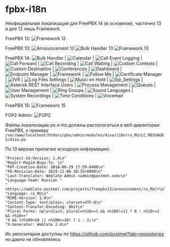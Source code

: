 # fpbx-i18n
Неофициальная локализация для FreePBX 14 (в основном), частично 13 и для 12 лишь Framework.

FreePBX 12: ![Framework 12](https://img.shields.io/badge/dynamic/json?color=orange&label=Framework&query=%24.FreePBX_12.Framework&url=https%3A%2F%2Fraw.githubusercontent.com%2FTranslaster%2Ffpbx-i18n%2Fmaster%2F.github%2Fstats.json)

FreePBX 13: ![Announcement 13](https://img.shields.io/badge/dynamic/json?color=orange&label=Announcement&query=%24.FreePBX_13.Framework&url=https%3A%2F%2Fraw.githubusercontent.com%2FTranslaster%2Ffpbx-i18n%2Fmaster%2F.github%2Fstats.json) ![Bulk Handler 13](https://img.shields.io/badge/dynamic/json?color=orange&label=Bulk_Handler&query=%24.FreePBX_13.Bulk_Handler&url=https%3A%2F%2Fraw.githubusercontent.com%2FTranslaster%2Ffpbx-i18n%2Fmaster%2F.github%2Fstats.json) ![Framework 13](https://img.shields.io/badge/dynamic/json?color=orange&label=Framework&query=%24.FreePBX_13.Framework&url=https%3A%2F%2Fraw.githubusercontent.com%2FTranslaster%2Ffpbx-i18n%2Fmaster%2F.github%2Fstats.json)

FreePBX 14: ![Bulk Handler](https://img.shields.io/badge/dynamic/json?color=orange&label=Bulk_Handler&query=%24.FreePBX_14.Bulk_Handler&url=https%3A%2F%2Fraw.githubusercontent.com%2FTranslaster%2Ffpbx-i18n%2Fmaster%2F.github%2Fstats.json) | ![Calendar](https://img.shields.io/badge/dynamic/json?color=orange&label=Calendar&query=%24.FreePBX_14.Calendar&url=https%3A%2F%2Fraw.githubusercontent.com%2FTranslaster%2Ffpbx-i18n%2Fmaster%2F.github%2Fstats.json) | ![Call Event Logging](https://img.shields.io/badge/dynamic/json?color=orange&label=Call_Event_Logging&query=%24.FreePBX_14.Call_Event_Logging&url=https%3A%2F%2Fraw.githubusercontent.com%2FTranslaster%2Ffpbx-i18n%2Fmaster%2F.github%2Fstats.json) | ![Call Forward](https://img.shields.io/badge/dynamic/json?color=orange&label=Call_Forward&query=%24.FreePBX_14.Call_Forward&url=https%3A%2F%2Fraw.githubusercontent.com%2FTranslaster%2Ffpbx-i18n%2Fmaster%2F.github%2Fstats.json) | ![Call Recording](https://img.shields.io/badge/dynamic/json?color=orange&label=Call_Recording&query=%24.FreePBX_14.Call_Recording&url=https%3A%2F%2Fraw.githubusercontent.com%2FTranslaster%2Ffpbx-i18n%2Fmaster%2F.github%2Fstats.json) | ![Call Waiting](https://img.shields.io/badge/dynamic/json?color=orange&label=Call_Waiting&query=%24.FreePBX_14.Call_Waiting&url=https%3A%2F%2Fraw.githubusercontent.com%2FTranslaster%2Ffpbx-i18n%2Fmaster%2F.github%2Fstats.json) | ![Custom Contexts](https://img.shields.io/badge/dynamic/json?color=orange&label=Custom_Contexts&query=%24.FreePBX_14.Custom_Contexts&url=https%3A%2F%2Fraw.githubusercontent.com%2FTranslaster%2Ffpbx-i18n%2Fmaster%2F.github%2Fstats.json) | ![Custom Destination](https://img.shields.io/badge/dynamic/json?color=orange&label=Custom_Destination&query=%24.FreePBX_14.Custom_Destination&url=https%3A%2F%2Fraw.githubusercontent.com%2FTranslaster%2Ffpbx-i18n%2Fmaster%2F.github%2Fstats.json) | ![Conferences](https://img.shields.io/badge/dynamic/json?color=orange&label=Conferences&query=%24.FreePBX_14.Conferences&url=https%3A%2F%2Fraw.githubusercontent.com%2FTranslaster%2Ffpbx-i18n%2Fmaster%2F.github%2Fstats.json) | ![Dashboard](https://img.shields.io/badge/dynamic/json?color=orange&label=Dashboard&query=%24.FreePBX_14.Dashboard&url=https%3A%2F%2Fraw.githubusercontent.com%2FTranslaster%2Ffpbx-i18n%2Fmaster%2F.github%2Fstats.json) | ![Endpoint Manager](https://img.shields.io/badge/dynamic/json?color=orange&label=Endpoint_Manager&query=%24.FreePBX_14.Endpoint_Manager&url=https%3A%2F%2Fraw.githubusercontent.com%2FTranslaster%2Ffpbx-i18n%2Fmaster%2F.github%2Fstats.json) | ![Framework](https://img.shields.io/badge/dynamic/json?color=orange&label=Framework&query=%24.FreePBX_14.Framework&url=https%3A%2F%2Fraw.githubusercontent.com%2FTranslaster%2Ffpbx-i18n%2Fmaster%2F.github%2Fstats.json) | ![Follow Me](https://img.shields.io/badge/dynamic/json?color=orange&label=Follow_Me&query=%24.FreePBX_14.Follow_Me&url=https%3A%2F%2Fraw.githubusercontent.com%2FTranslaster%2Ffpbx-i18n%2Fmaster%2F.github%2Fstats.json) | ![Certificate Manager](https://img.shields.io/badge/dynamic/json?color=orange&label=Certificate_Manager&query=%24.FreePBX_14.Certificate_Manager&url=https%3A%2F%2Fraw.githubusercontent.com%2FTranslaster%2Ffpbx-i18n%2Fmaster%2F.github%2Fstats.json) | ![IVR](https://img.shields.io/badge/dynamic/json?color=orange&label=IVR&query=%24.FreePBX_14.IVR&url=https%3A%2F%2Fraw.githubusercontent.com%2FTranslaster%2Ffpbx-i18n%2Fmaster%2F.github%2Fstats.json) | ![Log Files Settings](https://img.shields.io/badge/dynamic/json?color=orange&label=Logfiles&query=%24.FreePBX_14.Logfiles&url=https%3A%2F%2Fraw.githubusercontent.com%2FTranslaster%2Ffpbx-i18n%2Fmaster%2F.github%2Fstats.json) | ![Music on Hold](https://img.shields.io/badge/dynamic/json?color=orange&label=Music_on_Hold&query=%24.FreePBX_14.Music_on_Hold&url=https%3A%2F%2Fraw.githubusercontent.com%2FTranslaster%2Ffpbx-i18n%2Fmaster%2F.github%2Fstats.json) | ![Sip_Settings](https://img.shields.io/badge/dynamic/json?color=orange&label=Sip_Settings&query=%24.FreePBX_14.Sip_Settings&url=https%3A%2F%2Fraw.githubusercontent.com%2FTranslaster%2Ffpbx-i18n%2Fmaster%2F.github%2Fstats.json) | ![Asterisk REST Interface Users](https://img.shields.io/badge/dynamic/json?color=orange&label=Asterisk_REST_Interface_Users&query=%24.FreePBX_14.Asterisk_REST_Interface_Users&url=https%3A%2F%2Fraw.githubusercontent.com%2FTranslaster%2Ffpbx-i18n%2Fmaster%2F.github%2Fstats.json) | ![Process Management](https://img.shields.io/badge/dynamic/json?color=orange&label=Process_Management&query=%24.FreePBX_14.Process_Management&url=https%3A%2F%2Fraw.githubusercontent.com%2FTranslaster%2Ffpbx-i18n%2Fmaster%2F.github%2Fstats.json) | ![Queues](https://img.shields.io/badge/dynamic/json?color=orange&label=Queues&query=%24.FreePBX_14.Queues&url=https%3A%2F%2Fraw.githubusercontent.com%2FTranslaster%2Ffpbx-i18n%2Fmaster%2F.github%2Fstats.json) | ![User Management](https://img.shields.io/badge/dynamic/json?color=orange&label=User_Management&query=%24.FreePBX_14.User_Management&url=https%3A%2F%2Fraw.githubusercontent.com%2FTranslaster%2Ffpbx-i18n%2Fmaster%2F.github%2Fstats.json) | ![Ring Groups](https://img.shields.io/badge/dynamic/json?color=orange&label=Ring_Groups&query=%24.FreePBX_14.Ring_Groups&url=https%3A%2F%2Fraw.githubusercontent.com%2FTranslaster%2Ffpbx-i18n%2Fmaster%2F.github%2Fstats.json) | ![Sound Languages](https://img.shields.io/badge/dynamic/json?color=orange&label=Sound_Languages&query=%24.FreePBX_14.Sound_Languages&url=https%3A%2F%2Fraw.githubusercontent.com%2FTranslaster%2Ffpbx-i18n%2Fmaster%2F.github%2Fstats.json) | ![System Recordings](https://img.shields.io/badge/dynamic/json?color=orange&label=System_Recordings&query=%24.FreePBX_14.System_Recordings&url=https%3A%2F%2Fraw.githubusercontent.com%2FTranslaster%2Ffpbx-i18n%2Fmaster%2F.github%2Fstats.json) | ![Time Conditions](https://img.shields.io/badge/dynamic/json?color=orange&label=Time_Conditions&query=%24.FreePBX_14.Time_Conditions&url=https%3A%2F%2Fraw.githubusercontent.com%2FTranslaster%2Ffpbx-i18n%2Fmaster%2F.github%2Fstats.json) | ![Voicemail](https://img.shields.io/badge/dynamic/json?color=orange&label=Voicemail&query=%24.FreePBX_14.Voicemail&url=https%3A%2F%2Fraw.githubusercontent.com%2FTranslaster%2Ffpbx-i18n%2Fmaster%2F.github%2Fstats.json)

FreePBX 15: ![Framework 15](https://img.shields.io/badge/dynamic/json?color=orange&label=Framework&query=%24.FreePBX_15.Framework&url=https%3A%2F%2Fraw.githubusercontent.com%2FTranslaster%2Ffpbx-i18n%2Fmaster%2F.github%2Fstats.json)

FOP2 Admin: ![FOP2](https://img.shields.io/badge/dynamic/json?color=orange&label=Framework&query=%24.FOP2.FOP2_admin&url=https%3A%2F%2Fraw.githubusercontent.com%2FTranslaster%2Ffpbx-i18n%2Fmaster%2F.github%2Fstats.json)

Файлы локализации po и mo должны располагаться в веб-директории FreePBX, к примеру `/var/www/localhost/htdocs/pbx/admin/modules/disa/i18n/ru_RU/LC_MESSAGES/disa.po`

По 13 версии прилагаю исходную информацию:
```
"Project-Id-Version: 1.4\n"
"Report-Msgid-Bugs-To: \n"
"POT-Creation-Date: 2018-06-29 17:59-0400\n"
"PO-Revision-Date: 2019-11-06 10:35+0000\n"
"Last-Translator: Weblate Admin <admin@postmet.com>\n"
"Language-Team: Russian "
"<https://weblate.postmet.com/projects/freepbx13/announcement/ru_RU/>\n"
"Language: ru_RU\n"
"MIME-Version: 1.0\n"
"Content-Type: text/plain; charset=UTF-8\n"
"Content-Transfer-Encoding: 8bit\n"
"Plural-Forms: nplurals=3; plural=n%10==1 && n%100!=11 ? 0 : n%10>=2 && n%10<="
"4 && (n%100<10 || n%100>=20) ? 1 : 2;\n"
"X-Generator: Weblate 2.4\n"
```
Их репозитарии доступны по https://github.com/postmet?tab=repositories но давно не обновлялись
